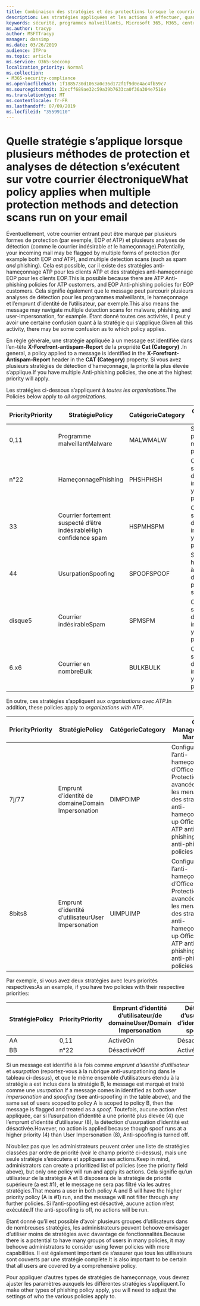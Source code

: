 ```yaml
---
title: Combinaison des stratégies et des protections lorsque le courrier est marqué par un indicateur rouge
description: Les stratégies appliquées et les actions à effectuer, quand le courrier électronique est marqué comme programme malveillant, courrier indésirable, courrier indésirable à confiance élevée, hameçonnage et en bloc par EOP et/ou ATP.
keywords: sécurité, programmes malveillants, Microsoft 365, M365, centre de sécurité, ATP, Microsoft Defender ATP, Office 365 ATP, Azure ATP
ms.author: tracyp
author: MSFTTracyp
manager: dansimp
ms.date: 03/26/2019
audience: ITPro
ms.topic: article
ms.service: O365-seccomp
localization_priority: Normal
ms.collection:
- M365-security-compliance
ms.openlocfilehash: 1f1885730d1063a0c36d172f1f9d0e4ac4fb59c7
ms.sourcegitcommit: 32ecff689ae32c59a39b7633ca0f36a304e7516e
ms.translationtype: MT
ms.contentlocale: fr-FR
ms.lasthandoff: 07/09/2019
ms.locfileid: "35599110"
---
```

# <a name="what-policy-applies-when-multiple-protection-methods-and-detection-scans-run-on-your-email"></a><span data-ttu-id="64de2-104">Quelle stratégie s’applique lorsque plusieurs méthodes de protection et analyses de détection s’exécutent sur votre courrier électronique</span><span class="sxs-lookup"><span data-stu-id="64de2-104">What policy applies when multiple protection methods and detection scans run on your email</span></span>

<span data-ttu-id="64de2-105">Éventuellement, votre courrier entrant peut être marqué par plusieurs formes de protection (par exemple, EOP *et* ATP) et plusieurs analyses de détection (comme le courrier indésirable *et* le hameçonnage).</span><span class="sxs-lookup"><span data-stu-id="64de2-105">Potentially, your incoming mail may be flagged by multiple forms of protection (for example both EOP *and* ATP), and multiple detection scans (such as spam *and* phishing).</span></span> <span data-ttu-id="64de2-106">Cela est possible, car il existe des stratégies anti-hameçonnage ATP pour les clients ATP et des stratégies anti-hameçonnage EOP pour les clients EOP.</span><span class="sxs-lookup"><span data-stu-id="64de2-106">This is possible because there are ATP Anti-phishing policies for ATP customers, and EOP Anti-phishing policies for EOP customers.</span></span> <span data-ttu-id="64de2-107">Cela signifie également que le message peut parcourir plusieurs analyses de détection pour les programmes malveillants, le hameçonnage et l’emprunt d’identité de l’utilisateur, par exemple.</span><span class="sxs-lookup"><span data-stu-id="64de2-107">This also means the message may navigate multiple detection scans for malware, phishing, and user-impersonation, for example.</span></span> <span data-ttu-id="64de2-108">Étant donné toutes ces activités, il peut y avoir une certaine confusion quant à la stratégie qui s’applique.</span><span class="sxs-lookup"><span data-stu-id="64de2-108">Given all this activity, there may be some confusion as to which policy applies.</span></span>

<span data-ttu-id="64de2-109">En règle générale, une stratégie appliquée à un message est identifiée dans l’en-tête **X-Forefront-antispam-Report** de la propriété **Cat (Category)** .</span><span class="sxs-lookup"><span data-stu-id="64de2-109">In general, a policy applied to a message is identified in the **X-Forefront-Antispam-Report** header in the **CAT (Category)** property.</span></span> <span data-ttu-id="64de2-110">Si vous avez plusieurs stratégies de détection d’hameçonnage, la priorité la plus élevée s’applique.</span><span class="sxs-lookup"><span data-stu-id="64de2-110">If you have multiple Anti-phishing policies, the one at the highest priority will apply.</span></span>

<span data-ttu-id="64de2-111">Les stratégies ci-dessous s’appliquent à _toutes les organisations_.</span><span class="sxs-lookup"><span data-stu-id="64de2-111">The Policies below apply to _all organizations_.</span></span>

|<span data-ttu-id="64de2-112">Priority</span><span class="sxs-lookup"><span data-stu-id="64de2-112">Priority</span></span> |<span data-ttu-id="64de2-113">Stratégie</span><span class="sxs-lookup"><span data-stu-id="64de2-113">Policy</span></span>  |<span data-ttu-id="64de2-114">Catégorie</span><span class="sxs-lookup"><span data-stu-id="64de2-114">Category</span></span>  |<span data-ttu-id="64de2-115">Où Managed</span><span class="sxs-lookup"><span data-stu-id="64de2-115">Where Managed</span></span> |
|---------|---------|---------|---------|
|<span data-ttu-id="64de2-116">0,1</span><span class="sxs-lookup"><span data-stu-id="64de2-116">1</span></span>     | <span data-ttu-id="64de2-117">Programme malveillant</span><span class="sxs-lookup"><span data-stu-id="64de2-117">Malware</span></span>      | <span data-ttu-id="64de2-118">MALW</span><span class="sxs-lookup"><span data-stu-id="64de2-118">MALW</span></span>      | <span data-ttu-id="64de2-119">Stratégie anti-programme malveillant</span><span class="sxs-lookup"><span data-stu-id="64de2-119">Malware policy</span></span>   |
|<span data-ttu-id="64de2-120">n°2</span><span class="sxs-lookup"><span data-stu-id="64de2-120">2</span></span>     | <span data-ttu-id="64de2-121">Hameçonnage</span><span class="sxs-lookup"><span data-stu-id="64de2-121">Phishing</span></span>     | <span data-ttu-id="64de2-122">PHSH</span><span class="sxs-lookup"><span data-stu-id="64de2-122">PHSH</span></span>     | <span data-ttu-id="64de2-123">Configuration de vos stratégies de filtrage du courrier indésirable</span><span class="sxs-lookup"><span data-stu-id="64de2-123">Configure your spam filter policies</span></span>     |
|<span data-ttu-id="64de2-124">3</span><span class="sxs-lookup"><span data-stu-id="64de2-124">3</span></span>     | <span data-ttu-id="64de2-125">Courrier fortement suspecté d’être indésirable</span><span class="sxs-lookup"><span data-stu-id="64de2-125">High confidence spam</span></span>      | <span data-ttu-id="64de2-126">HSPM</span><span class="sxs-lookup"><span data-stu-id="64de2-126">HSPM</span></span>        | <span data-ttu-id="64de2-127">Configuration de vos stratégies de filtrage du courrier indésirable</span><span class="sxs-lookup"><span data-stu-id="64de2-127">Configure your spam filter policies</span></span>        |
|<span data-ttu-id="64de2-128">4</span><span class="sxs-lookup"><span data-stu-id="64de2-128">4</span></span>     | <span data-ttu-id="64de2-129">Usurpation</span><span class="sxs-lookup"><span data-stu-id="64de2-129">Spoofing</span></span>        | <span data-ttu-id="64de2-130">SPOOF</span><span class="sxs-lookup"><span data-stu-id="64de2-130">SPOOF</span></span>        | <span data-ttu-id="64de2-131">Stratégie anti-hameçonnage, aide à l’usurpation d’identité</span><span class="sxs-lookup"><span data-stu-id="64de2-131">Anti-phishing policy, spoof intelligence</span></span>        |
|<span data-ttu-id="64de2-132">disque</span><span class="sxs-lookup"><span data-stu-id="64de2-132">5</span></span>     | <span data-ttu-id="64de2-133">Courrier indésirable</span><span class="sxs-lookup"><span data-stu-id="64de2-133">Spam</span></span>         | <span data-ttu-id="64de2-134">SPM</span><span class="sxs-lookup"><span data-stu-id="64de2-134">SPM</span></span>         | <span data-ttu-id="64de2-135">Configuration de vos stratégies de filtrage du courrier indésirable</span><span class="sxs-lookup"><span data-stu-id="64de2-135">Configure your spam filter policies</span></span>         |
|<span data-ttu-id="64de2-136">6.x</span><span class="sxs-lookup"><span data-stu-id="64de2-136">6</span></span>     | <span data-ttu-id="64de2-137">Courrier en nombre</span><span class="sxs-lookup"><span data-stu-id="64de2-137">Bulk</span></span>         | <span data-ttu-id="64de2-138">BULK</span><span class="sxs-lookup"><span data-stu-id="64de2-138">BULK</span></span>        | <span data-ttu-id="64de2-139">Configuration de vos stratégies de filtrage du courrier indésirable</span><span class="sxs-lookup"><span data-stu-id="64de2-139">Configure your spam filter policies</span></span>         |

<span data-ttu-id="64de2-140">En outre, ces stratégies s’appliquent aux _organisations avec ATP_.</span><span class="sxs-lookup"><span data-stu-id="64de2-140">In addition, these policies apply to _organizations with ATP_.</span></span>

|<span data-ttu-id="64de2-141">Priority</span><span class="sxs-lookup"><span data-stu-id="64de2-141">Priority</span></span> |<span data-ttu-id="64de2-142">Stratégie</span><span class="sxs-lookup"><span data-stu-id="64de2-142">Policy</span></span>  |<span data-ttu-id="64de2-143">Catégorie</span><span class="sxs-lookup"><span data-stu-id="64de2-143">Category</span></span>  |<span data-ttu-id="64de2-144">Où Managed</span><span class="sxs-lookup"><span data-stu-id="64de2-144">Where Managed</span></span> |
|---------|---------|---------|---------|
|<span data-ttu-id="64de2-145">7j/7</span><span class="sxs-lookup"><span data-stu-id="64de2-145">7</span></span>     | <span data-ttu-id="64de2-146">Emprunt d’identité de domaine</span><span class="sxs-lookup"><span data-stu-id="64de2-146">Domain Impersonation</span></span>         | <span data-ttu-id="64de2-147">DIMP</span><span class="sxs-lookup"><span data-stu-id="64de2-147">DIMP</span></span>         | <span data-ttu-id="64de2-148">Configuration de l’anti-hameçonnage d’Office 365 – Protection avancée contre les menaces et des stratégies anti-hameçonnage</span><span class="sxs-lookup"><span data-stu-id="64de2-148">Set up Office 365 ATP anti-phishing and anti-phishing policies</span></span>        |
|<span data-ttu-id="64de2-149">8bits</span><span class="sxs-lookup"><span data-stu-id="64de2-149">8</span></span>     | <span data-ttu-id="64de2-150">Emprunt d’identité d’utilisateur</span><span class="sxs-lookup"><span data-stu-id="64de2-150">User Impersonation</span></span>        | <span data-ttu-id="64de2-151">UIMP</span><span class="sxs-lookup"><span data-stu-id="64de2-151">UIMP</span></span>         | <span data-ttu-id="64de2-152">Configuration de l’anti-hameçonnage d’Office 365 – Protection avancée contre les menaces et des stratégies anti-hameçonnage</span><span class="sxs-lookup"><span data-stu-id="64de2-152">Set up Office 365 ATP anti-phishing and anti-phishing policies</span></span>         |

<span data-ttu-id="64de2-153">Par exemple, si vous avez deux stratégies avec leurs priorités respectives:</span><span class="sxs-lookup"><span data-stu-id="64de2-153">As an example, if you have two policies with their respective priorities:</span></span>

|<span data-ttu-id="64de2-154">Stratégie</span><span class="sxs-lookup"><span data-stu-id="64de2-154">Policy</span></span>  |<span data-ttu-id="64de2-155">Priority</span><span class="sxs-lookup"><span data-stu-id="64de2-155">Priority</span></span>  |<span data-ttu-id="64de2-156">Emprunt d’identité d’utilisateur/de domaine</span><span class="sxs-lookup"><span data-stu-id="64de2-156">User/Domain Impersonation</span></span>  |<span data-ttu-id="64de2-157">Détection d’usurpation d’identité</span><span class="sxs-lookup"><span data-stu-id="64de2-157">Anti-spoofing</span></span>  |
|---------|---------|---------|---------|
|<span data-ttu-id="64de2-158">A</span><span class="sxs-lookup"><span data-stu-id="64de2-158">A</span></span>     | <span data-ttu-id="64de2-159">0,1</span><span class="sxs-lookup"><span data-stu-id="64de2-159">1</span></span>        | <span data-ttu-id="64de2-160">Activé</span><span class="sxs-lookup"><span data-stu-id="64de2-160">On</span></span>        |<span data-ttu-id="64de2-161">Désactivé</span><span class="sxs-lookup"><span data-stu-id="64de2-161">Off</span></span>         |
|<span data-ttu-id="64de2-162">B</span><span class="sxs-lookup"><span data-stu-id="64de2-162">B</span></span>     | <span data-ttu-id="64de2-163">n°2</span><span class="sxs-lookup"><span data-stu-id="64de2-163">2</span></span>        | <span data-ttu-id="64de2-164">Désactivé</span><span class="sxs-lookup"><span data-stu-id="64de2-164">Off</span></span>        | <span data-ttu-id="64de2-165">Activé</span><span class="sxs-lookup"><span data-stu-id="64de2-165">On</span></span>        |

<span data-ttu-id="64de2-166">Si un message est identifié à la fois comme _emprunt d’identité d’utilisateur_ et _usurpation_ (reportez-vous à la rubrique anti-usurpationing dans le tableau ci-dessus), et que le même ensemble d’utilisateurs étendu à la stratégie a est inclus dans la stratégie B, le message est marqué et traité comme une _usurpation_.</span><span class="sxs-lookup"><span data-stu-id="64de2-166">If a message comes in identified as both _user impersonation_ and _spoofing_ (see anti-spoofing in the table above), and the same set of users scoped to policy A is scoped to policy B, then the message is flagged and treated as a _spoof_.</span></span> <span data-ttu-id="64de2-167">Toutefois, aucune action n’est appliquée, car si l’usurpation d’identité a une priorité plus élevée (4) que l’emprunt d’identité d’utilisateur (8), la détection d’usurpation d’identité est désactivée.</span><span class="sxs-lookup"><span data-stu-id="64de2-167">However, no action is applied because though spoof runs at a higher priority (4) than User Impersonation (8), Anti-spoofing is turned off.</span></span>

<span data-ttu-id="64de2-168">N’oubliez pas que les administrateurs peuvent créer une liste de stratégies classées par ordre de priorité (voir le champ priorité ci-dessus), mais une seule stratégie s’exécutera et appliquera ses actions.</span><span class="sxs-lookup"><span data-stu-id="64de2-168">Keep in mind, administrators can create a prioritized list of policies (see the priority field above), but only one policy will run and apply its actions.</span></span> <span data-ttu-id="64de2-169">Cela signifie qu’un utilisateur de la stratégie A et B disposera de la stratégie de priorité supérieure (a est #1), et le message ne sera pas filtré via les autres stratégies.</span><span class="sxs-lookup"><span data-stu-id="64de2-169">That means a user in both policy A and B will have the higher priority policy (A is #1) run, and the message will not filter through any further policies.</span></span> <span data-ttu-id="64de2-170">Si l’anti-spoofiing est désactivé, aucune action n’est exécutée.</span><span class="sxs-lookup"><span data-stu-id="64de2-170">If the anti-spoofiing is off, no actions will be run.</span></span>

<span data-ttu-id="64de2-171">Étant donné qu’il est possible d’avoir plusieurs groupes d’utilisateurs dans de nombreuses stratégies, les administrateurs peuvent behoove envisager d’utiliser moins de stratégies avec davantage de fonctionnalités.</span><span class="sxs-lookup"><span data-stu-id="64de2-171">Because there is a potential to have many groups of users in many policies, it may behoove administrators to consider using fewer policies with more capabilities.</span></span> <span data-ttu-id="64de2-172">Il est également important de s’assurer que tous les utilisateurs sont couverts par une stratégie complète.</span><span class="sxs-lookup"><span data-stu-id="64de2-172">It is also important to be certain that all users are covered by a comprehensive policy.</span></span>

<span data-ttu-id="64de2-173">Pour appliquer d’autres types de stratégies de hameçonnage, vous devrez ajuster les paramètres auxquels les différentes stratégies s’appliquent.</span><span class="sxs-lookup"><span data-stu-id="64de2-173">To make other types of phishing policy apply, you will need to adjust the settings of who the various policies apply to.</span></span>



